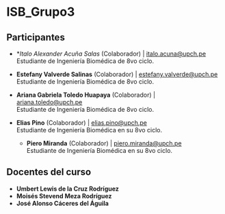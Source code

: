 # ISB_Grupo3


## Participantes

- **Italo Alexander Acuña Salas* (Colaborador) | [italo.acuna@upch.pe](mailto:italo.acuna@upch.pe)  
  Estudiante de Ingeniería Biomédica de 8vo ciclo.

- **Estefany Valverde Salinas** (Colaborador) | [estefany.valverde@upch.pe](mailto:estefany.valverde@upch.pe)  
  Estudiante de Ingeniería Biomédica de 8vo ciclo.

- **Ariana Gabriela Toledo Huapaya** (Colaborador) | [ariana.toledo@upch.pe](mailto:ariana.toledo@upch.pe)  
  Estudiante de Ingeniería Biomédica de 8vo ciclo.

- **Elias Pino** (Colaborador) | [elias.pino@upch.pe](mailto:elias.pino@upch.pe)  
  Estudiante de Ingeniería Biomédica en su 8vo ciclo.

  - **Piero Miranda** (Colaborador) | [piero.miranda@upch.pe](mailto:piero.miranda@upch.pe)  
  Estudiante de Ingeniería Biomédica en su 8vo ciclo.

## Docentes del curso

- **Umbert Lewis de la Cruz Rodríguez**
- **Moisés Stevend Meza Rodríguez**
- **José Alonso Cáceres del Águila**

